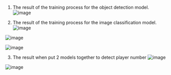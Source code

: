 1) The result of the training process for the object detection model.
![image](https://github.com/user-attachments/assets/14e638c4-373d-420c-8e3c-19092aecf513)

2) The result of the training process for the image classification model.
![image](https://github.com/user-attachments/assets/635d2b64-bc07-43f2-a300-658370bdc23f)

![image](https://github.com/user-attachments/assets/bdc124e0-1c03-4d06-9e96-279826a07efe)

![image](https://github.com/user-attachments/assets/32534f12-1ee7-4037-a57e-fd833ea9a638)

3) The result when put 2 models together to detect player number
![image](https://github.com/user-attachments/assets/b5c694a6-d447-4b34-8a7a-5cbf63b42a13)

![image](https://github.com/user-attachments/assets/1c350e4c-42f6-4d5f-873a-8814333b20e0)












   
